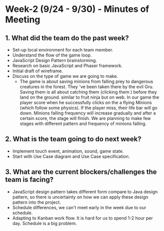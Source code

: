 # Week-2 (9/24 - 9/30) - Minutes of Meeting

## 1.  What did the team do the past week?
* Set-up local environment for each team member.  
* Understand the flow of the game loop.  
* JavaScript Design Pattern brainstorming.  
* Research on basic JavaScript and Phaser framework.  
* Initial draft of wireframe.   
* Discuss on the type of game we are going to make.  
  * The game is about saving minions from falling prey to dangerous creatures in the forest. They 've been taken there by the evil Gru. Saving them is all about catching them (clicking them ) before they land on the ground. similar to fruit ninja but on web. In our game the player score when he successfully clicks on the a flying Minions (which follow some physics). If the player miss, their life bar will go down. Minions falling frequency will increase gradually and after a certain score, the stage will finish. We are planning to make few stages with different pattern and frequency of minions falling.

## 2.  What is the team going to do next week?
* Implement touch event, animation, sound, game state.
* Start with Use Case diagram and Use Case specification.

## 3.  What are the current blockers/challenges the team is facing?
* JavaScript design pattern takes different form compare to Java design pattern, so there is uncertainty on how we can apply these design pattern into the project.
* Schedule differences, we can't meet early in the week due to our schedule.
* Adapting to Kanban work flow. It is hard for us to spend 1-2 hour per day. Schedule is a big problem.
